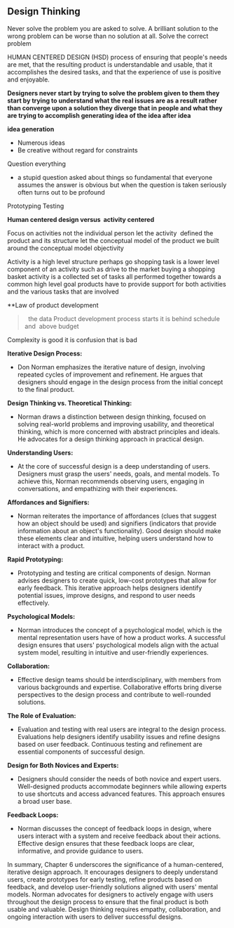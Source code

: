 <h2>Design Thinking </h2>
Never solve the problem you are asked to solve. A brilliant solution to the wrong problem can be worse than no solution at all. Solve the correct problem

HUMAN CENTERED DESIGN (HSD)
 process of ensuring that people's needs are met, that the resulting product is understandable and usable, that it accomplishes the desired tasks, and that the experience of use is positive and enjoyable. 

**Designers never start by trying to solve the problem given to them they start by trying to understand what the real issues are as a result rather than converge upon a solution they diverge that in people and what they are trying to accomplish generating idea of the idea after idea**

**idea generation**
- Numerous ideas
- Be creative without regard for constraints

Question everything
- a stupid question asked about things so fundamental that everyone assumes the answer is obvious but when the question is taken seriously often turns out to be profound

Prototyping
Testing

**Human centered design versus  activity centered**

Focus on activities not the individual person let the activity  defined the product and its structure let the conceptual model of the product we built around the conceptual model objectivity 

Activity is a high level structure perhaps go shopping task is a lower level component of an activity such as drive to the market buying a shopping basket activity is a collected set of tasks all performed together towards a common high level goal products have to provide support for both activities and the various tasks that are involved

**Law of product development

>  the data Product development process starts it is behind schedule and  above budget

  
Complexity is good it is confusion that is bad

**Iterative Design Process:**

- Don Norman emphasizes the iterative nature of design, involving repeated cycles of improvement and refinement. He argues that designers should engage in the design process from the initial concept to the final product.

**Design Thinking vs. Theoretical Thinking:**

- Norman draws a distinction between design thinking, focused on solving real-world problems and improving usability, and theoretical thinking, which is more concerned with abstract principles and ideals. He advocates for a design thinking approach in practical design.

**Understanding Users:**

- At the core of successful design is a deep understanding of users. Designers must grasp the users' needs, goals, and mental models. To achieve this, Norman recommends observing users, engaging in conversations, and empathizing with their experiences.

**Affordances and Signifiers:**

- Norman reiterates the importance of affordances (clues that suggest how an object should be used) and signifiers (indicators that provide information about an object's functionality). Good design should make these elements clear and intuitive, helping users understand how to interact with a product.

**Rapid Prototyping:**

- Prototyping and testing are critical components of design. Norman advises designers to create quick, low-cost prototypes that allow for early feedback. This iterative approach helps designers identify potential issues, improve designs, and respond to user needs effectively.

**Psychological Models:**

- Norman introduces the concept of a psychological model, which is the mental representation users have of how a product works. A successful design ensures that users' psychological models align with the actual system model, resulting in intuitive and user-friendly experiences.

**Collaboration:**

- Effective design teams should be interdisciplinary, with members from various backgrounds and expertise. Collaborative efforts bring diverse perspectives to the design process and contribute to well-rounded solutions.

**The Role of Evaluation:**

- Evaluation and testing with real users are integral to the design process. Evaluations help designers identify usability issues and refine designs based on user feedback. Continuous testing and refinement are essential components of successful design.

**Design for Both Novices and Experts:**

- Designers should consider the needs of both novice and expert users. Well-designed products accommodate beginners while allowing experts to use shortcuts and access advanced features. This approach ensures a broad user base.

**Feedback Loops:**

- Norman discusses the concept of feedback loops in design, where users interact with a system and receive feedback about their actions. Effective design ensures that these feedback loops are clear, informative, and provide guidance to users.

In summary, Chapter 6 underscores the significance of a human-centered, iterative design approach. It encourages designers to deeply understand users, create prototypes for early testing, refine products based on feedback, and develop user-friendly solutions aligned with users' mental models. Norman advocates for designers to actively engage with users throughout the design process to ensure that the final product is both usable and valuable. Design thinking requires empathy, collaboration, and ongoing interaction with users to deliver successful designs.